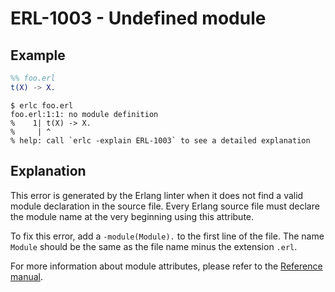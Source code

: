 # ERL-1003 - Undefined module

## Example

```erlang
%% foo.erl
t(X) -> X.
```

```
$ erlc foo.erl
foo.erl:1:1: no module definition
%    1| t(X) -> X.
%     | ^
% help: call `erlc -explain ERL-1003` to see a detailed explanation
```

## Explanation

This error is generated by the Erlang linter when it does not find a valid
module declaration in the source file. Every Erlang source file must declare
the module name at the very beginning using this attribute.

To fix this error, add a `-module(Module).` to the first line of the file.
The name `Module` should be the same as the file name minus the extension
`.erl`.

For more information about module attributes, please refer to the 
[Reference manual](`e:system:modules`).